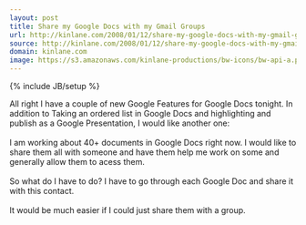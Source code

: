 ```yaml
---
layout: post
title: Share my Google Docs with my Gmail Groups
url: http://kinlane.com/2008/01/12/share-my-google-docs-with-my-gmail-groups/
source: http://kinlane.com/2008/01/12/share-my-google-docs-with-my-gmail-groups/
domain: kinlane.com
image: https://s3.amazonaws.com/kinlane-productions/bw-icons/bw-api-a.png
---
```

{% include JB/setup %}

<p>
     All right I have a couple of new Google Features for Google Docs tonight. In addition to <span class="c1">Taking an ordered list in Google Docs and highlighting and publish as a Google Presentation</span><span>, I would like another one:
     <br />
     <br />
     I am working about 40+ documents in Google Docs right now. I would like to share them all with someone and have them help me work on some and generally allow them to acess them.
     <br />
     <br />
     So what do I have to do? I have to go through each Google Doc and share it with this contact.
     <br />
     <br />
     It would be much easier if I could just share them with a group.
     <br />
     <br />
     <br /></span>
</p>